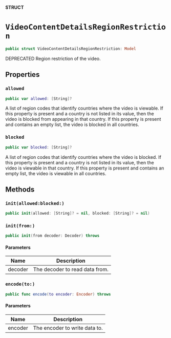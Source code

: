 **STRUCT**

# `VideoContentDetailsRegionRestriction`

```swift
public struct VideoContentDetailsRegionRestriction: Model
```

DEPRECATED Region restriction of the video.

## Properties
### `allowed`

```swift
public var allowed: [String]?
```

A list of region codes that identify countries where the video is viewable. If this property is present and a country is not listed in its value, then the video is blocked from appearing in that country. If this property is present and contains an empty list, the video is blocked in all countries.

### `blocked`

```swift
public var blocked: [String]?
```

A list of region codes that identify countries where the video is blocked. If this property is present and a country is not listed in its value, then the video is viewable in that country. If this property is present and contains an empty list, the video is viewable in all countries.

## Methods
### `init(allowed:blocked:)`

```swift
public init(allowed: [String]? = nil, blocked: [String]? = nil)
```

### `init(from:)`

```swift
public init(from decoder: Decoder) throws
```

#### Parameters

| Name | Description |
| ---- | ----------- |
| decoder | The decoder to read data from. |

### `encode(to:)`

```swift
public func encode(to encoder: Encoder) throws
```

#### Parameters

| Name | Description |
| ---- | ----------- |
| encoder | The encoder to write data to. |